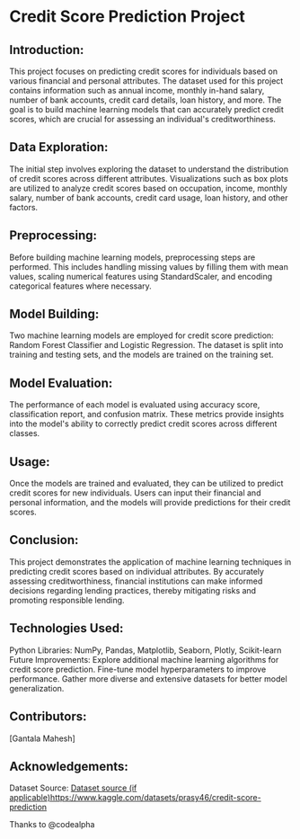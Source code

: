 # Credit Score Prediction Project

## Introduction:
This project focuses on predicting credit scores for individuals based on various financial and personal attributes. The dataset used for this project contains information such as annual income, monthly in-hand salary, number of bank accounts, credit card details, loan history, and more. The goal is to build machine learning models that can accurately predict credit scores, which are crucial for assessing an individual's creditworthiness.

## Data Exploration:
The initial step involves exploring the dataset to understand the distribution of credit scores across different attributes. Visualizations such as box plots are utilized to analyze credit scores based on occupation, income, monthly salary, number of bank accounts, credit card usage, loan history, and other factors.

## Preprocessing:
Before building machine learning models, preprocessing steps are performed. This includes handling missing values by filling them with mean values, scaling numerical features using StandardScaler, and encoding categorical features where necessary.

## Model Building:
Two machine learning models are employed for credit score prediction: Random Forest Classifier and Logistic Regression. The dataset is split into training and testing sets, and the models are trained on the training set.

## Model Evaluation:
The performance of each model is evaluated using accuracy score, classification report, and confusion matrix. These metrics provide insights into the model's ability to correctly predict credit scores across different classes.

## Usage:
Once the models are trained and evaluated, they can be utilized to predict credit scores for new individuals. Users can input their financial and personal information, and the models will provide predictions for their credit scores.

## Conclusion:
This project demonstrates the application of machine learning techniques in predicting credit scores based on individual attributes. By accurately assessing creditworthiness, financial institutions can make informed decisions regarding lending practices, thereby mitigating risks and promoting responsible lending.

## Technologies Used:
Python
Libraries: NumPy, Pandas, Matplotlib, Seaborn, Plotly, Scikit-learn
Future Improvements:
Explore additional machine learning algorithms for credit score prediction.
Fine-tune model hyperparameters to improve performance.
Gather more diverse and extensive datasets for better model generalization.

## Contributors:
[Gantala Mahesh]

## Acknowledgements:
Dataset Source:
[Dataset source (if applicable)](https://www.kaggle.com/datasets/prasy46/credit-score-prediction)https://www.kaggle.com/datasets/prasy46/credit-score-prediction

Thanks to @codealpha
